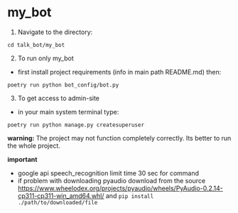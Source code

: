 # my_bot

1. Navigate to the directory:

``` shell
cd talk_bot/my_bot
```

2. To run only my_bot 

- first install project requirements (info in main path README.md) then:

``` shell
poetry run python bot_config/bot.py
```

3. To get access to admin-site

- in your main system terminal type:

``` shell
poetry run python manage.py createsuperuser
```

**warning:** The project may not function completely correctly.
Its better to run the whole project.

**important**
- google api speech_recognition limit time 30 sec for command
- if problem with downloading pyaudio download from the source
https://www.wheelodex.org/projects/pyaudio/wheels/PyAudio-0.2.14-cp311-cp311-win_amd64.whl/
and `pip install ./path/to/downloaded/file`
